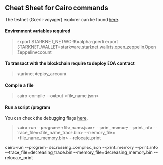 ## Cheat Sheet for Cairo commands

The testnet (Goerli-voyager) explorer can be found [here](https://goerli.voyager.online/).

#### Environment variables required
> export STARKNET_NETWORK=alpha-goerli
> export STARKNET_WALLET=starkware.starknet.wallets.open_zeppelin.OpenZeppelinAccount

#### To transact with the blockchain require to deploy EOA contract
> starknet deploy_account

#### Compile a file
> cairo-compile <file name> --output <file_name.json>

#### Run a script /program
You can check the debugging flags [here](https://www.cairo-lang.org/docs/how_cairo_works/debugging_tricks.html).
> cairo-run --program=<file_name.json> --print_memory --print_info --trace_file=<file_name_trace.bin> --memory_file=<file_name_memory.bin> --relocate_print



cairo-run --program=decreasing_compiled.json --print_memory --print_info --trace_file=decreasing_trace.bin --memory_file=decreasing_memory.bin --relocate_print